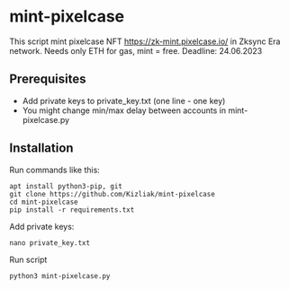 # mint-pixelcase
This script mint pixelcase NFT https://zk-mint.pixelcase.io/ in Zksync Era network. Needs only ETH for gas, mint = free. Deadline: 24.06.2023

## Prerequisites

- Add private keys to private_key.txt (one line - one key)
- You might change min/max delay between accounts in mint-pixelcase.py

## Installation

Run commands like this:

```
apt install python3-pip, git
git clone https://github.com/Kizliak/mint-pixelcase
cd mint-pixelcase
pip install -r requirements.txt
```

Add private keys:

```
nano private_key.txt
```

Run script
```
python3 mint-pixelcase.py
```
